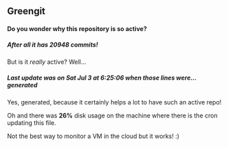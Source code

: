 ## Greengit

#### Do you wonder why this repository is so active?

##### After all it has 20948 commits!

But is it *really* active? Well...

##### Last update was on Sat Jul 3 at 6:25:06 when those lines were... generated

Yes, generated, because it certainly helps a lot to have such an active repo!

Oh and there was **26%** disk usage on the machine
where there is the cron updating this file.

Not the best way to monitor a VM in the cloud but it works! :)
